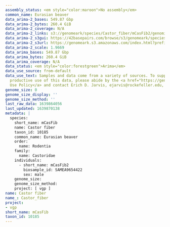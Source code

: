 ```yaml
---
assembly_status: <em style="color:maroon">No assembly</em>
common_name: Eurasian beaver
data_arima-2_bases: 549.87 Gbp
data_arima-2_bytes: 260.4 GiB
data_arima-2_coverage: N/A
data_arima-2_links: s3://genomeark/species/Castor_fiber/mCasFib2/genomic_data/arima/<br>
data_arima-2_s3gui: https://42basepairs.com/browse/s3/genomeark/species/Castor_fiber/mCasFib2/genomic_data/arima/
data_arima-2_s3url: https://genomeark.s3.amazonaws.com/index.html?prefix=species/Castor_fiber/mCasFib2/genomic_data/arima/
data_arima-2_scale: 1.9669
data_arima_bases: 549.87 Gbp
data_arima_bytes: 260.4 GiB
data_arima_coverage: N/A
data_status: <em style="color:forestgreen">Arima</em>
data_use_source: from-default
data_use_text: Samples and data come from a variety of sources. To support fair and
  productive use of this data, please abide by the <a href="https://genome10k.soe.ucsc.edu/data-use-policies/">Data
  Use Policy</a> and contact Erich D. Jarvis, ejarvis@rockefeller.edu, with any questions.
genome_size: 0
genome_size_display: ''
genome_size_method: ''
last_raw_data: 1639864056
last_updated: 1639870138
metadata: |
  species:
    short_name: mCasFib
    name: Castor fiber
    taxon_id: 10185
    common_name: Eurasian beaver
    order:
      name: Rodentia
    family:
      name: Castoridae
    individuals:
      - short_name: mCasFib2
        biosample_id: SAMEA9654422
        sex: male
    genome_size:
    genome_size_method:
    project: [ vgp ]
name: Castor fiber
name_: Castor_fiber
project:
- vgp
short_name: mCasFib
taxon_id: 10185
---
```

